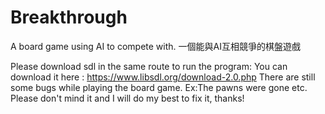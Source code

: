 # Breakthrough
A board game using AI to compete with. 一個能與AI互相競爭的棋盤遊戲

Please download sdl in the same route to run the program:
You can download it here : https://www.libsdl.org/download-2.0.php
There are still some bugs while playing the board game. Ex:The pawns were gone etc.
Please don't mind it and I will do my best to fix it, thanks!
